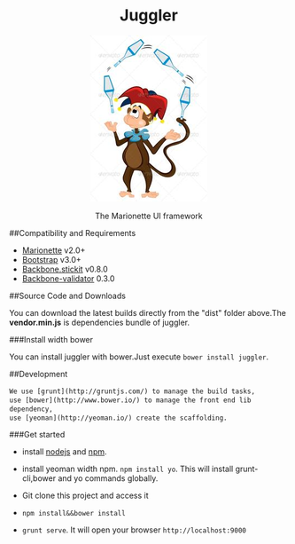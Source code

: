 <h1 align="center">Juggler</h1>
<p align="center">
  <img title="backbone marionette" src='https://raw.githubusercontent.com/MillerRen/juggler/master/app/images/juggler.jpg' />
</p>
<p align="center">The Marionette UI framework</p>

##Compatibility and Requirements

* [Marionette](https://github.com/marionettejs/backbone.marionette) v2.0+
* [Bootstrap](https://github.com/twbs/bootstrap) v3.0+
* [Backbone.stickit](https://github.com/nytimes/backbone.stickit) v0.8.0
* [Backbone-validator](https://github.com/fantactuka/backbone-validator) 0.3.0

##Source Code and Downloads

You can download the latest builds directly from the "dist" folder above.The **vendor.min.js** is dependencies bundle of juggler.

###Install width bower

You can install juggler with bower.Just execute `bower install juggler`.

##Development 

    We use [grunt](http://gruntjs.com/) to manage the build tasks,
    use [bower](http://www.bower.io/) to manage the front end lib dependency,
    use [yeoman](http://yeoman.io/) create the scaffolding.
     
###Get started

* install [nodejs](http://nodejs.org/) and [npm](https://www.npmjs.org/).

* install yeoman width npm. `npm install yo`. This will install grunt-cli,bower and yo commands globally.

* Git clone this project and access it

* `npm install&&bower install`

* `grunt serve`. It will open your browser `http://localhost:9000`


